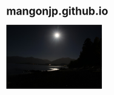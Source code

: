 # mangonjp.github.io
<!DOCTYPE html>
<html>
    <head>
        <meta charset="utf-8">
        <title>My Test Page</title>
    </head>
    <body>
        <img src="images/moon.jpg" width="50%" height="50%" alt="My Test Image">
    </body>
</html>
